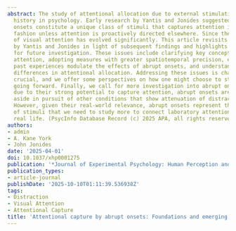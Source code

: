 ```yaml
---
abstract: The study of attentional allocation due to external stimulation has a long
  history in psychology. Early research by Yantis and Jonides suggested that abrupt
  onsets constitute a unique class of stimuli that captures attention in a stimulus-driven
  fashion unless attention is proactively directed elsewhere. Since then, the study
  of visual attention has evolved significantly. This article revisits the core conclusions
  by Yantis and Jonides in light of subsequent findings and highlights emerging issues
  for future investigation. These issues include clarifying key concepts of visual
  attention, adopting measures with greater spatiotemporal precision, exploring how
  past experiences modulate the effects of abrupt onsets, and understanding individual
  differences in attentional allocation. Addressing these issues is challenging but
  crucial, and we offer some perspectives on how one might choose to study these issues
  going forward. Finally, we call for more investigation into abrupt onsets. Perhaps
  due to their strong potential to capture attention, abrupt onsets are often set
  aside in pursuit of other conditions that show attenuation of distractor interference.
  However, given their real-world relevance, abrupt onsets represent the exact type
  of stimuli that we need to study more to connect laboratory attention research to
  real life. (PsycInfo Database Record (c) 2025 APA, all rights reserved)
authors:
- admin
- A. Kane York
- John Jonides
date: '2025-04-01'
doi: 10.1037/xhp0001275
publication: '*Journal of Experimental Psychology: Human Perception and Performance*'
publication_types:
- article-journal
publishDate: '2025-10-10T01:11:39.536938Z'
tags:
- Distraction
- Visual Attention
- Attentional Capture
title: 'Attentional capture by abrupt onsets: Foundations and emerging issues'
---
```

